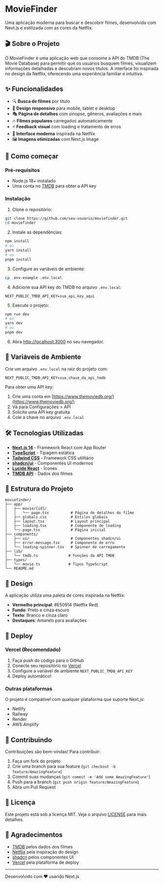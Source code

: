 # MovieFinder

Uma aplicação moderna para buscar e descobrir filmes, desenvolvida com Next.js e estilizada com as cores da Netflix.

## 🎬 Sobre o Projeto

O MovieFinder é uma aplicação web que consome a API do TMDB (The Movie Database) para permitir que os usuários busquem filmes, visualizem informações detalhadas e descubram novos títulos. A interface foi inspirada no design da Netflix, oferecendo uma experiência familiar e intuitiva.

## ✨ Funcionalidades

- 🔍 **Busca de filmes** por título
- 📱 **Design responsivo** para mobile, tablet e desktop
- 🎭 **Página de detalhes** com sinopse, gêneros, avaliações e mais
- 🔥 **Filmes populares** carregados automaticamente
- ⚡ **Feedback visual** com loading e tratamento de erros
- 🎨 **Interface moderna** inspirada na Netflix
- 🖼️ **Imagens otimizadas** com Next.js Image

## 🚀 Como começar

### Pré-requisitos

- Node.js 18+ instalado
- Uma conta no [TMDB](https://www.themoviedb.org/) para obter a API key

### Instalação

1. Clone o repositório:
```bash
git clone https://github.com/seu-usuario/moviefinder.git
cd moviefinder
```

2. Instale as dependências:
```bash
npm install
# ou
yarn install
# ou
pnpm install
```

3. Configure as variáveis de ambiente:
```bash
cp .env.example .env.local
```

4. Adicione sua API key do TMDB no arquivo `.env.local`:
```env
NEXT_PUBLIC_TMDB_API_KEY=sua_api_key_aqui
```

5. Execute o projeto:
```bash
npm run dev
# ou
yarn dev
# ou
pnpm dev
```

6. Abra [http://localhost:3000](http://localhost:3000) no seu navegador.

## 🔐 Variáveis de Ambiente

Crie um arquivo `.env.local` na raiz do projeto com:

```env
NEXT_PUBLIC_TMDB_API_KEY=sua_chave_da_api_tmdb
```

Para obter uma API key:
1. Crie uma conta em [https://www.themoviedb.org/](https://www.themoviedb.org/)
2. Vá para Configurações > API
3. Solicite uma API key gratuita
4. Cole a chave no arquivo `.env.local`

## 🛠️ Tecnologias Utilizadas

- **[Next.js 14](https://nextjs.org/)** - Framework React com App Router
- **[TypeScript](https://www.typescriptlang.org/)** - Tipagem estática
- **[Tailwind CSS](https://tailwindcss.com/)** - Framework CSS utilitário
- **[shadcn/ui](https://ui.shadcn.com/)** - Componentes UI modernos
- **[Lucide React](https://lucide.dev/)** - Ícones
- **[TMDB API](https://www.themoviedb.org/documentation/api)** - Dados dos filmes

## 📁 Estrutura do Projeto

```
moviefinder/
├── app/
│   ├── movie/[id]/
│   │   └── page.tsx          # Página de detalhes do filme
│   ├── globals.css           # Estilos globais
│   ├── layout.tsx            # Layout principal
│   ├── loading.tsx           # Componente de loading
│   └── page.tsx              # Página inicial
├── components/
│   ├── ui/                   # Componentes shadcn/ui
│   ├── error-message.tsx     # Componente de erro
│   └── loading-spinner.tsx   # Spinner de carregamento
├── lib/
│   └── tmdb.ts              # Funções da API TMDB
├── types/
│   └── movie.ts             # Tipos TypeScript
└── README.md
```

## 🎨 Design

A aplicação utiliza uma paleta de cores inspirada na Netflix:
- **Vermelho principal**: #E50914 (Netflix Red)
- **Fundo**: Preto e cinza escuro
- **Texto**: Branco e cinza claro
- **Destaques**: Amarelo para avaliações

## 🚀 Deploy

### Vercel (Recomendado)

1. Faça push do código para o GitHub
2. Conecte seu repositório no [Vercel](https://vercel.com)
3. Configure a variável de ambiente `NEXT_PUBLIC_TMDB_API_KEY`
4. Deploy automático!

### Outras plataformas

O projeto é compatível com qualquer plataforma que suporte Next.js:
- Netlify
- Railway
- Render
- AWS Amplify

## 🤝 Contribuindo

Contribuições são bem-vindas! Para contribuir:

1. Faça um fork do projeto
2. Crie uma branch para sua feature (`git checkout -b feature/AmazingFeature`)
3. Commit suas mudanças (`git commit -m 'Add some AmazingFeature'`)
4. Push para a branch (`git push origin feature/AmazingFeature`)
5. Abra um Pull Request

## 📝 Licença

Este projeto está sob a licença MIT. Veja o arquivo [LICENSE](LICENSE) para mais detalhes.

## 🙏 Agradecimentos

- [TMDB](https://www.themoviedb.org/) pelos dados dos filmes
- [Netflix](https://netflix.com) pela inspiração do design
- [shadcn](https://twitter.com/shadcn) pelos componentes UI
- [Vercel](https://vercel.com) pela plataforma de deploy

---

Desenvolvido com ❤️ usando Next.js

